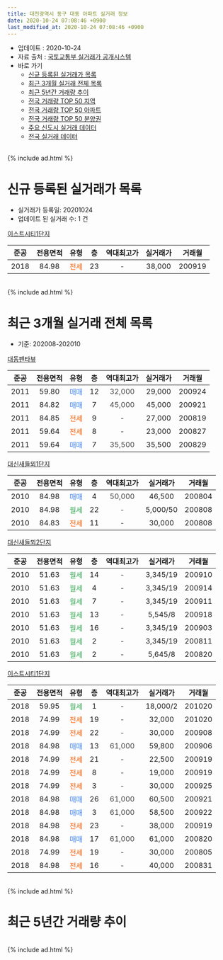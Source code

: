 ```yaml
---
title: 대전광역시 동구 대동 아파트 실거래 정보
date: 2020-10-24 07:08:46 +0900
last_modified_at: 2020-10-24 07:08:46 +0900
---
```


* 업데이트 : 2020-10-24
* 자료 출처 : [국토교통부 실거래가 공개시스템](http://rt.molit.go.kr)
* 바로 가기
    * [신규 등록된 실거래가 목록](#신규-등록된-실거래가-목록)
    * [최근 3개월 실거래 전체 목록](#최근-3개월-실거래-전체-목록)
    * [최근 5년간 거래량 추이](#최근-5년간-거래량-추이)
    * [전국 거래량 TOP 50 지역](https://inasie.github.io/apt-trade-info/최근-3개월-전국에서-가장-거래가-많이-발생한-지역)
    * [전국 거래량 TOP 50 아파트](https://inasie.github.io/apt-trade-info/최근-3개월-전국에서-가장-거래가-많이-발생한-아파트)
    * [전국 거래량 TOP 50 분양권](https://inasie.github.io/apt-trade-info/최근-3개월-전국에서-가장-거래가-많이-발생한-분양권)
    * [주요 신도시 실거래 데이터](https://inasie.github.io/apt-trade-info/주요-신도시)
    * [전국 실거래 데이터](https://inasie.github.io/apt-trade-info/전국)
<br>
{% include ad.html %}
<br>

# 신규 등록된 실거래가 목록
* 실거래가 등록일: 20201024
* 업데이트 된 실거래 수: 1 건


[이스트시티1단지](https://search.naver.com/search.naver?query=%EB%8C%80%EC%A0%84%EA%B4%91%EC%97%AD%EC%8B%9C+%EB%8F%99%EA%B5%AC+%EB%8C%80%EB%8F%99+%EC%9D%B4%EC%8A%A4%ED%8A%B8%EC%8B%9C%ED%8B%B01%EB%8B%A8%EC%A7%80)

|준공|전용면적|유형|층|역대최고가|실거래가|거래월|
|:---:|:---:|:---:|:---:|:---:|:---:|:---:|
|2018|84.98|<span style="color:#ff5a00">전세</span>|23|<span style="color:#444444">-</span>|38,000|200919|


<br>
{% include ad.html %}
<br>

# 최근 3개월 실거래 전체 목록
* 기준: 202008-202010


[대동펜타뷰](https://search.naver.com/search.naver?query=%EB%8C%80%EC%A0%84%EA%B4%91%EC%97%AD%EC%8B%9C+%EB%8F%99%EA%B5%AC+%EB%8C%80%EB%8F%99+%EB%8C%80%EB%8F%99%ED%8E%9C%ED%83%80%EB%B7%B0)

|준공|전용면적|유형|층|역대최고가|실거래가|거래월|
|:---:|:---:|:---:|:---:|:---:|:---:|:---:|
|2011|59.80|<span style="color:#4285f3">매매</span>|12|<span style="color:#444444">32,000</span>|29,000|200924|
|2011|84.82|<span style="color:#4285f3">매매</span>|7|<span style="color:#444444">45,000</span>|45,000|200921|
|2011|84.85|<span style="color:#ff5a00">전세</span>|9|<span style="color:#444444">-</span>|27,000|200819|
|2011|59.64|<span style="color:#ff5a00">전세</span>|8|<span style="color:#444444">-</span>|23,000|200827|
|2011|59.64|<span style="color:#4285f3">매매</span>|7|<span style="color:#444444">35,500</span>|35,500|200829|

[대신새들뫼1단지](https://search.naver.com/search.naver?query=%EB%8C%80%EC%A0%84%EA%B4%91%EC%97%AD%EC%8B%9C+%EB%8F%99%EA%B5%AC+%EB%8C%80%EB%8F%99+%EB%8C%80%EC%8B%A0%EC%83%88%EB%93%A4%EB%AB%BC1%EB%8B%A8%EC%A7%80)

|준공|전용면적|유형|층|역대최고가|실거래가|거래월|
|:---:|:---:|:---:|:---:|:---:|:---:|:---:|
|2010|84.98|<span style="color:#4285f3">매매</span>|4|<span style="color:#444444">50,000</span>|46,500|200804|
|2010|84.98|<span style="color:#34a853">월세</span>|22|<span style="color:#444444">-</span>|5,000/50|200808|
|2010|84.83|<span style="color:#ff5a00">전세</span>|11|<span style="color:#444444">-</span>|30,000|200808|

[대신새들뫼2단지](https://search.naver.com/search.naver?query=%EB%8C%80%EC%A0%84%EA%B4%91%EC%97%AD%EC%8B%9C+%EB%8F%99%EA%B5%AC+%EB%8C%80%EB%8F%99+%EB%8C%80%EC%8B%A0%EC%83%88%EB%93%A4%EB%AB%BC2%EB%8B%A8%EC%A7%80)

|준공|전용면적|유형|층|역대최고가|실거래가|거래월|
|:---:|:---:|:---:|:---:|:---:|:---:|:---:|
|2010|51.63|<span style="color:#34a853">월세</span>|14|<span style="color:#444444">-</span>|3,345/19|200910|
|2010|51.63|<span style="color:#34a853">월세</span>|4|<span style="color:#444444">-</span>|3,345/19|200914|
|2010|51.63|<span style="color:#34a853">월세</span>|7|<span style="color:#444444">-</span>|3,345/19|200911|
|2010|51.63|<span style="color:#34a853">월세</span>|13|<span style="color:#444444">-</span>|5,545/8|200918|
|2010|51.63|<span style="color:#34a853">월세</span>|16|<span style="color:#444444">-</span>|3,345/19|200903|
|2010|51.63|<span style="color:#34a853">월세</span>|2|<span style="color:#444444">-</span>|3,345/19|200811|
|2010|51.63|<span style="color:#34a853">월세</span>|2|<span style="color:#444444">-</span>|5,645/8|200820|

[이스트시티1단지](https://search.naver.com/search.naver?query=%EB%8C%80%EC%A0%84%EA%B4%91%EC%97%AD%EC%8B%9C+%EB%8F%99%EA%B5%AC+%EB%8C%80%EB%8F%99+%EC%9D%B4%EC%8A%A4%ED%8A%B8%EC%8B%9C%ED%8B%B01%EB%8B%A8%EC%A7%80)

|준공|전용면적|유형|층|역대최고가|실거래가|거래월|
|:---:|:---:|:---:|:---:|:---:|:---:|:---:|
|2018|59.95|<span style="color:#34a853">월세</span>|1|<span style="color:#444444">-</span>|18,000/2|201020|
|2018|74.99|<span style="color:#ff5a00">전세</span>|19|<span style="color:#444444">-</span>|32,000|201020|
|2018|74.99|<span style="color:#ff5a00">전세</span>|22|<span style="color:#444444">-</span>|30,000|200908|
|2018|84.98|<span style="color:#4285f3">매매</span>|13|<span style="color:#444444">61,000</span>|59,800|200906|
|2018|74.99|<span style="color:#ff5a00">전세</span>|21|<span style="color:#444444">-</span>|22,500|200919|
|2018|74.99|<span style="color:#ff5a00">전세</span>|8|<span style="color:#444444">-</span>|19,000|200919|
|2018|74.99|<span style="color:#ff5a00">전세</span>|3|<span style="color:#444444">-</span>|30,000|200925|
|2018|84.98|<span style="color:#4285f3">매매</span>|26|<span style="color:#444444">61,000</span>|60,500|200921|
|2018|84.98|<span style="color:#4285f3">매매</span>|3|<span style="color:#444444">61,000</span>|58,500|200922|
|2018|84.98|<span style="color:#ff5a00">전세</span>|23|<span style="color:#444444">-</span>|38,000|200919|
|2018|84.98|<span style="color:#4285f3">매매</span>|17|<span style="color:#444444">61,000</span>|61,000|200820|
|2018|74.99|<span style="color:#ff5a00">전세</span>|19|<span style="color:#444444">-</span>|30,000|200805|
|2018|84.98|<span style="color:#ff5a00">전세</span>|16|<span style="color:#444444">-</span>|40,000|200831|


<br>
{% include ad.html %}
<br>

# 최근 5년간 거래량 추이


<div style="width:100%;">
    <canvas id="deal_progress" height="200"></canvas>
</div>

<script>
new Chart(document.getElementById("deal_progress"), {
    type: 'line',
    data: {
        labels: ['201510','201511','201512','201601','201602','201603','201604','201605','201606','201607','201608','201609','201610','201611','201612','201701','201702','201703','201704','201705','201706','201707','201708','201709','201710','201711','201712','201801','201802','201803','201804','201805','201806','201807','201808','201809','201810','201811','201812','201901','201902','201903','201904','201905','201906','201907','201908','201909','201910','201911','201912','202001','202002','202003','202004','202005','202006','202007','202008','202009','202010'],
        datasets: [{
            label: '매매',
            pointRadius: 1,
            data: [8, 13, 16, 13, 10, 3, 5, 5, 4, 10, 12, 16, 9, 18, 6, 8, 14, 13, 5, 9, 11, 10, 6, 8, 3, 3, 13, 57, 29, 49, 24, 33, 34, 33, 93, 61, 6, 9, 9, 8, 8, 14, 9, 10, 27, 27, 20, 12, 16, 22, 18, 14, 14, 24, 11, 15, 15, 4, 3, 5, 0],
            borderColor: "rgba(255, 201, 14, 1)",
            backgroundColor: "rgba(255, 201, 14, 0.5)",
            fill: false,
            lineTension: 0
        },{
            label: '전월세',
            pointRadius: 1,
            data: [13, 13, 11, 7, 17, 5, 9, 8, 1, 16, 8, 6, 4, 15, 5, 9, 10, 6, 2, 2, 8, 13, 4, 9, 6, 8, 12, 11, 13, 16, 5, 6, 7, 10, 4, 4, 8, 2, 8, 12, 14, 8, 9, 8, 9, 15, 12, 10, 15, 15, 16, 16, 18, 11, 10, 8, 9, 17, 8, 10, 2],
            borderColor: "rgba(0, 141, 185, 1)",
            backgroundColor: "rgba(0, 141, 185, 0.5)",
            fill: false,
            lineTension: 0
        }
        ]
    },
    options: {
        responsive: true,
        title: {
            display: false
        },
        tooltips: {
            mode: 'index',
            intersect: false
        },
        hover: {
            mode: 'nearest',
            intersect: true
        },
        scales: {
            xAxes: [{
                display: true,
                scaleLabel: {
                    display: true,
                    labelString: '년/월'
                }
            }],
            yAxes: [{
                display: true,
                ticks: {
                    suggestedMin: 0,
                },
                scaleLabel: {
                    display: true,
                    labelString: '실거래 수'
                }
            }]
        }
    }
});

</script>


<br>
{% include ad.html %}
<br>

